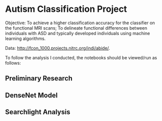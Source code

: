 # Autism Classification Project

Objective: To achieve a higher classification accuracy for the classifier on the functional MRI scans; To delineate functional differences between individuals with ASD and typically developed individuals using machine learning algorithms.

Data: http://fcon_1000.projects.nitrc.org/indi/abide/.

To follow the analysis I conducted, the notebooks should be viewed/run as follows:

## Preliminary Research

## DenseNet Model

## Searchlight Analysis
